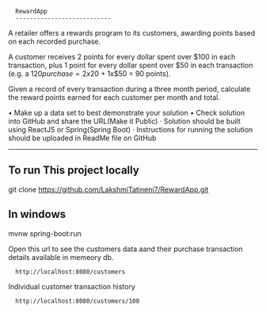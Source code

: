       RewardApp
      ---------------------------
      
A retailer offers a rewards program to its customers, awarding points based on each recorded purchase.
 
A customer receives 2 points for every dollar spent over $100 in each transaction, plus 1 point for every dollar spent over $50 in each transaction
(e.g. a $120 purchase = 2x$20 + 1x$50 = 90 points).
 
Given a record of every transaction during a three month period, calculate the reward points earned for each customer per month and total.
 
•	Make up a data set to best demonstrate your solution
•	Check solution into GitHub and share the URL(Make it Public)
·	Solution should be built using ReactJS or Spring(Spring Boot)
·	Instructions for running the solution should be uploaded in ReadMe file on GitHub

------------------
## To run This project locally
git clone https://github.com/LakshmiTatineni7/RewardApp.git

## In windows 

mvnw spring-boot:run

Open this url to see the customers data aand their purchase transaction details available in memeory db.
      
      http://localhost:8080/customers

Individual customer transaction history 

      http://localhost:8080/customers/100

